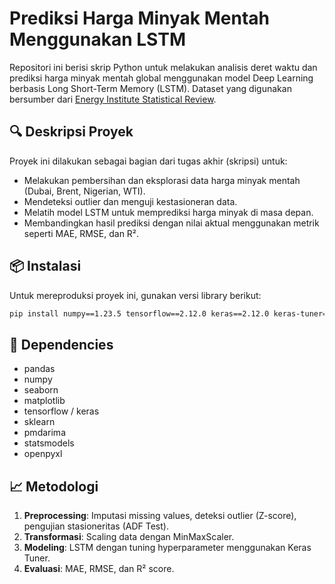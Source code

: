 # Prediksi Harga Minyak Mentah Menggunakan LSTM

Repositori ini berisi skrip Python untuk melakukan analisis deret waktu dan prediksi harga minyak mentah global menggunakan model Deep Learning berbasis Long Short-Term Memory (LSTM). Dataset yang digunakan bersumber dari [Energy Institute Statistical Review](https://www.energyinst.org/statistical-review).

## 🔍 Deskripsi Proyek

Proyek ini dilakukan sebagai bagian dari tugas akhir (skripsi) untuk:

* Melakukan pembersihan dan eksplorasi data harga minyak mentah (Dubai, Brent, Nigerian, WTI).
* Mendeteksi outlier dan menguji kestasioneran data.
* Melatih model LSTM untuk memprediksi harga minyak di masa depan.
* Membandingkan hasil prediksi dengan nilai aktual menggunakan metrik seperti MAE, RMSE, dan R².

## 📦 Instalasi

Untuk mereproduksi proyek ini, gunakan versi library berikut:

```bash
pip install numpy==1.23.5 tensorflow==2.12.0 keras==2.12.0 keras-tuner==1.3.5 pmdarima==2.0.3 statsmodels==0.14.0 openpyxl==3.1.2
```

## 📌 Dependencies

* pandas
* numpy
* seaborn
* matplotlib
* tensorflow / keras
* sklearn
* pmdarima
* statsmodels
* openpyxl

## 📈 Metodologi

1. **Preprocessing**: Imputasi missing values, deteksi outlier (Z-score), pengujian stasioneritas (ADF Test).
2. **Transformasi**: Scaling data dengan MinMaxScaler.
3. **Modeling**: LSTM dengan tuning hyperparameter menggunakan Keras Tuner.
4. **Evaluasi**: MAE, RMSE, dan R² score.
